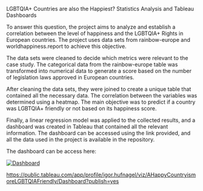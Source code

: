 LGBTQIA+ Countries are also the Happiest? Statistics Analysis and Tableau Dashboards

To answer this question, the project aims to analyze and establish a correlation between the level of happiness and the LGBTQIA+ Rights in European countries. The project uses data sets from rainbow-europe and worldhappiness.report to achieve this objective.

The data sets were cleaned to decide which metrics were relevant to the case study. The categorical data from the rainbow-europe table was transformed into numerical data to generate a score based on the number of legislation laws approved in European countries.

After cleaning the data sets, they were joined to create a unique table that contained all the necessary data. The correlation between the variables was determined using a heatmap. The main objective was to predict if a country was LGBTQIA+ friendly or not based on its happiness score.

Finally, a linear regression model was applied to the collected results, and a dashboard was created in Tableau that contained all the relevant information. The dashboard can be accessed using the link provided, and all the data used in the project is available in the repository.

The dashboard can be access here: 

<div class='tableauPlaceholder' id='viz1683110387514' style='position: relative'><noscript><a href='#'><img alt='Dashboard ' src='https:&#47;&#47;public.tableau.com&#47;static&#47;images&#47;AH&#47;AHappyCountryismoreLGBTQIAFriendly&#47;Dashboard&#47;1_rss.png' style='border: none' /></a></noscript><object class='tableauViz'  style='display:none;'><param name='host_url' value='https%3A%2F%2Fpublic.tableau.com%2F' /> <param name='embed_code_version' value='3' /> <param name='site_root' value='' /><param name='name' value='AHappyCountryismoreLGBTQIAFriendly&#47;Dashboard' /><param name='tabs' value='no' /><param name='toolbar' value='yes' /><param name='static_image' value='https:&#47;&#47;public.tableau.com&#47;static&#47;images&#47;AH&#47;AHappyCountryismoreLGBTQIAFriendly&#47;Dashboard&#47;1.png' /> <param name='animate_transition' value='yes' /><param name='display_static_image' value='yes' /><param name='display_spinner' value='yes' /><param name='display_overlay' value='yes' /><param name='display_count' value='yes' /><param name='language' value='en-US' /><param name='filter' value='publish=yes' /></object></div>


https://public.tableau.com/app/profile/igor.hufnagel/viz/AHappyCountryismoreLGBTQIAFriendly/Dashboard?publish=yes
